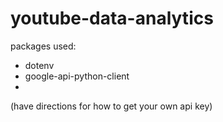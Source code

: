 # youtube-data-analytics

packages used:
- dotenv
- google-api-python-client
- 
(have directions for how to get your own api key)
